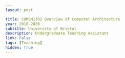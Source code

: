 ```yaml
---
layout: post

title: COMSM1302 Overview of Computer Architecture
year: 2018-2020
subtitle: University of Bristol
description: Undergraduate Teaching Assistant
link: False
tags: [Teaching]
hidden: True
---
```


